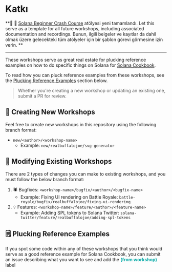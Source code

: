 # Katkı

**🔑 🔑  [Solana Beginner Crash Course](./workshops/beginner-crash-course) atölyesi yeni tamamlandı.  Let this serve as a template for all future workshops, including associated documentation and recordings. Bunun, ilgili belgeler ve kayıtlar da dahil olmak üzere gelecekteki tüm atölyeler için bir şablon görevi görmesine izin verin. **

---

These workshops serve as great real estate for plucking reference examples on how to do specific things on Solana for [Solana Cookbook](https://solanacookbook.com/).   
   
To read how you can pluck reference examples from these workshops, see the [Plucking Reference Examples](#plucking-reference-examples) section below.

> Whether you're creating a new workshop or updating an existing one, submit a PR for review.

## 🚀 Creating New Workshops
Feel free to create new workshops in this repository using the following branch format:
* `new/<author>/<workshop-name>`
    * Example: `new/realbuffalojoe/svg-generator`

## 🔧 Modifying Existing Workshops
There are 2 types of changes you can make to existing workshops, and you must follow the below branch format:
1. 🕷️ Bugfixes: `<workshop-name>/bugfix/<author>/<bugfix-name>`
    * Example: Fixing UI rendering on Battle Royale: `battle-royale/bugfix/realbuffalojoe/fixing-ui-rendering`
2. 💡 Features: `<workshop-name>/feature/<author>/<feature-name>`
    * Example: Adding SPL tokens to Solana Twitter: `solana-twitter/feature/realbuffalojoe/adding-spl-tokens`

## 🗒️ Plucking Reference Examples
If you spot some code within any of these workshops that you think would serve as a good reference example for Solana Cookbook, you can submit an issue describing what you want to see and add the <span style="color:#09ABA8">**(from workshop)**</span> label
